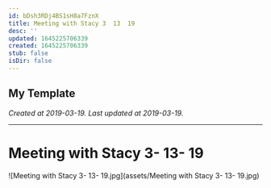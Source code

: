 ```yaml
---
id: bDsh3RDj4BS1sH8a7FznX
title: Meeting with Stacy 3  13  19
desc: ''
updated: 1645225706339
created: 1645225706339
stub: false
isDir: false
---
```

My Template
---

_Created at 2019-03-19._
_Last updated at 2019-03-19._




---

# Meeting with Stacy 3- 13- 19


![Meeting with Stacy 3- 13- 19.jpg](assets/Meeting with Stacy 3- 13- 19.jpg)

